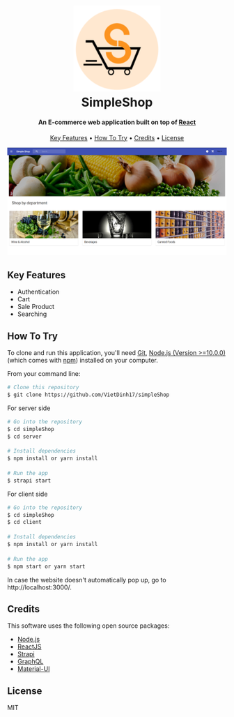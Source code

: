 <h1 align="center">
  <br>
  <a href="https://devpost.com/software/simpleshop"><img src="https://github.com/VietDinh17/simpleShop/blob/master/client/public/Pics/logo.PNG" alt="simpleShop" width="200"></a>
  <br>
    SimpleShop  
  <br>
</h1>

<h4 align="center">An E-commerce web application built on top of <a href="https://reactjs.org/" target="_blank">React</a></h4>

<p align="center">
  <a href="#key-features">Key Features</a> •
  <a href="#how-to-try">How To Try</a> •
  <a href="#credits">Credits</a> •
  <a href="#license">License</a>
</p>

![alt text](https://github.com/VietDinh17/simpleShop/blob/master/client/public/Pics/main-page.PNG)


## Key Features

* Authentication
* Cart
* Sale Product
* Searching

## How To Try

To clone and run this application, you'll need [Git](https://git-scm.com), [Node.js (Version >=10.0.0)](https://nodejs.org/en/download/) (which comes with [npm](http://npmjs.com)) installed on your computer.

From your command line:

```bash
# Clone this repository
$ git clone https://github.com/VietDinh17/simpleShop
```

For server side
```bash
# Go into the repository
$ cd simpleShop
$ cd server

# Install dependencies
$ npm install or yarn install

# Run the app
$ strapi start
```


For client side
```bash
# Go into the repository
$ cd simpleShop
$ cd client

# Install dependencies
$ npm install or yarn install 

# Run the app
$ npm start or yarn start
```
In case the website doesn't automatically pop up, go to http://localhost:3000/. 

## Credits

This software uses the following open source packages:

- [Node.js](https://nodejs.org/)
- [ReactJS](https://reactjs.org/)
- [Strapi](https://strapi.io/)
- [GraphQL](https://graphql.org/)
- [Material-UI](https://material-ui.com/)

## License

MIT

